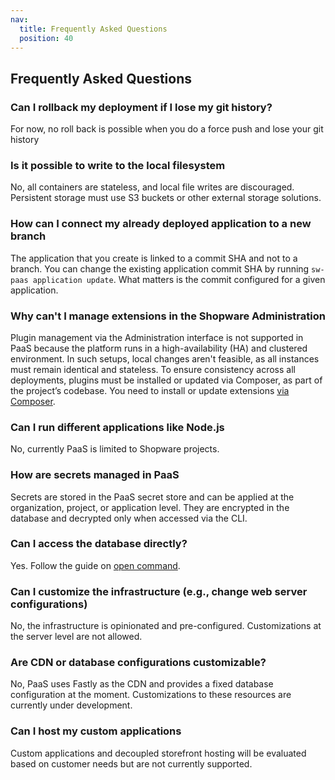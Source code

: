 ```yaml
---
nav:
  title: Frequently Asked Questions
  position: 40
---
```


## Frequently Asked Questions

### Can I rollback my deployment if I lose my git history?

For now, no roll back is possible when you do a force push and lose your git history

### Is it possible to write to the local filesystem

No, all containers are stateless, and local file writes are discouraged. Persistent storage must use S3 buckets or other external storage solutions.

### How can I connect my already deployed application to a new branch

The application that you create is linked to a commit SHA and not to a branch. You can change the existing application commit SHA by running `sw-paas application update`. What matters is the commit configured for a given application.

### Why can't I manage extensions in the Shopware Administration

Plugin management via the Administration interface is not supported in PaaS because the platform runs in a high-availability (HA) and clustered environment. In such setups, local changes aren't feasible, as all instances must remain identical and stateless. To ensure consistency across all deployments, plugins must be installed or updated via Composer, as part of the project’s codebase. You need to install or update extensions [via Composer](https://developer.shopware.com/docs/guides/hosting/installation-updates/extension-managment.html#installing-extensions-with-composer).

### Can I run different applications like Node.js

No, currently PaaS is limited to Shopware projects.

### How are secrets managed in PaaS

Secrets are stored in the PaaS secret store and can be applied at the organization, project, or application level. They are encrypted in the database and decrypted only when accessed via the CLI.

### Can I access the database directly?

<!-- TODO: Link the docs when deployed -->

Yes. Follow the guide on [open command](/CLI/commands/open.md).

### Can I customize the infrastructure (e.g., change web server configurations)

No, the infrastructure is opinionated and pre-configured. Customizations at the server level are not allowed.

### Are CDN or database configurations customizable?

No, PaaS uses Fastly as the CDN and provides a fixed database configuration at the moment. Customizations to these resources are currently under development.

### Can I host my custom applications

Custom applications and decoupled storefront hosting will be evaluated based on customer needs but are not currently supported.
